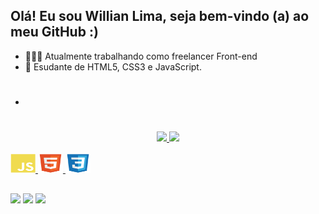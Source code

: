 <h2> Olá! Eu sou Willian Lima, seja bem-vindo (a) ao meu GitHub :) </h2>

- 👨🏽‍💻 Atualmente trabalhando como freelancer Front-end
- 📕 Esudante de HTML5, CSS3 e JavaScript.
- #
<div align="center">
  <a href="https://github.com/wil-devv">
  <img height="180em" src="https://github-readme-stats.vercel.app/api?username=wil-devv&show_icons=true&theme=midnight-purple&include_all_commits=true&count_private=true"/>
  <img height="180em" src="https://github-readme-stats.vercel.app/api/top-langs/?username=wil-devv&layout=compact&langs_count=7&theme=midnight-purple"/>
</div>

<div style="display: inline_block"> <br>
  <img margin: auto" alt="wil-Js" height="30" width="40" src="https://raw.githubusercontent.com/devicons/devicon/master/icons/javascript/javascript-plain.svg">
  <img margin: auto" alt="wil-HTML" height="30" width="40" src="https://raw.githubusercontent.com/devicons/devicon/master/icons/html5/html5-original.svg">
  <img margin: auto" alt="wil-CSS" height="30" width="40" src="https://raw.githubusercontent.com/devicons/devicon/master/icons/css3/css3-original.svg">
</div>

##

<div>
 <a href="https://instagram.com/wil_ln" target="_blank"><img src="https://img.shields.io/badge/-Instagram-%23E4405F?style=for-the-badge&logo=instagram&logoColor=white" target="_blank"></a>
  <a href = "mailto:wil.nascimento2001@gmail.com"><img src="https://img.shields.io/badge/-Gmail-%23333?style=for-the-badge&logo=gmail&logoColor=white" target="_blank"></a>
  <a href="https://www.linkedin.com/in/willianlima-dev" target="_blank"><img src="https://img.shields.io/badge/LinkedIn-0077B5?style=for-the-badge&logo=linkedin&logoColor=white" target="_blank"></a>
  
</div>
